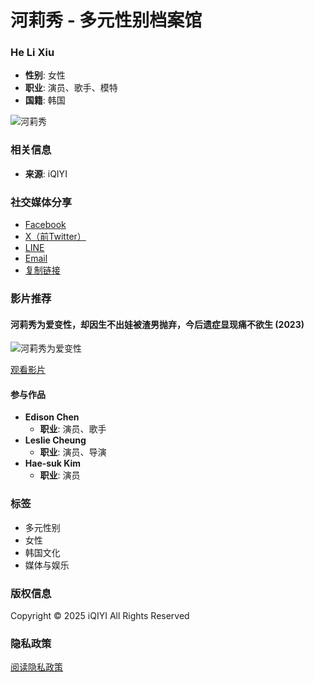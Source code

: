 # 河莉秀 - 多元性别档案馆

### He Li Xiu

- **性别**: 女性
- **职业**: 演员、歌手、模特
- **国籍**: 韩国

![河莉秀](//pic6.iqiyipic.com/image/20181228/48/e8/p_1042617_m_601_m2_284_160.jpg)

### 相关信息

- **来源**: iQIYI

### 社交媒体分享

- [Facebook](//www.iqiyipic.com/lequ/20220216/Facebook@3x.png)
- [X（前Twitter）](//www.iqiyipic.com/lequ/20240326/分享logo_x@3x.png)
- [LINE](//www.iqiyipic.com/lequ/20220216/Line@3x.png)
- [Email](//www.iqiyipic.com/lequ/20220216/Email@3x.png)
- [复制链接](//www.iqiyipic.com/lequ/20220216/copylink@2x.png)

### 影片推荐

#### 河莉秀为爱变性，却因生不出娃被渣男抛弃，今后遗症显现痛不欲生 (2023)

![河莉秀为爱变性](//pic5.iqiyipic.com/image/20231104/ab/d2/v_174337991_m_601_480_270.webp)

[观看影片](//www.iq.com/play/%E6%B2%B3%E8%8E%89%E7%A7%80%E4%B8%BA%E7%88%B1%E5%8F%98%E6%80%A7-%E5%8D%B4%E5%9B%A0%E7%94%9F%E4%B8%8D%E5%87%BA%E5%A8%83%E8%A2%AB%E6%B8%A3%E7%94%B7%E6%8A%9B%E5%BC%83-%E4%BB%8A%E5%90%8E%E9%81%97%E7%97%87%E6%98%BE%E7%8E%B0%E7%97%9B%E4%B8%8D%E6%AC%B2%E7%94%9F-2023-10myc82iaj0?lang=en_us)

#### 参与作品

- **Edison Chen**
  - **职业**: 演员、歌手
- **Leslie Cheung**
  - **职业**: 演员、导演
- **Hae-suk Kim**
  - **职业**: 演员

### 标签

- 多元性别
- 女性
- 韩国文化
- 媒体与娱乐

### 版权信息

Copyright © 2025 iQIYI All Rights Reserved

### 隐私政策

[阅读隐私政策](//www.iq.com/intl-common/international-privacyagreement.html?lang=en_us)